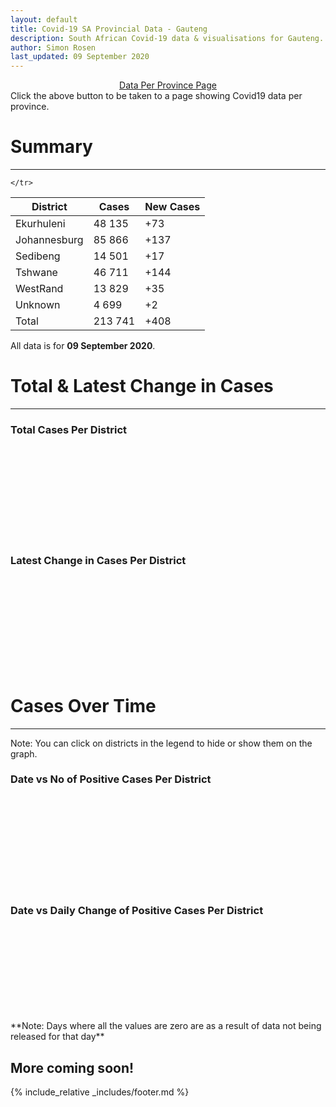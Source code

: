```yaml
---
layout: default
title: Covid-19 SA Provincial Data - Gauteng
description: South African Covid-19 data & visualisations for Gauteng. <br>Contains data for confirmed cases, tests, recoveries, deaths & active cases.
author: Simon Rosen
last_updated: 09 September 2020
---
```

<center><a href="/provinces" class="btn alt_btn_col">Data Per Province Page</a></center> 
Click the above button to be taken to a page showing Covid19 data per province. 

# Summary
___

<table>
<thead>
	<tr class="header">
		<th>District</th>
		<th>Cases</th>
		<th>New Cases</th>

	</tr>
</thead>
<tbody>
	<tr>
		<td class="index" markdown="span">Ekurhuleni</td>
		<td  markdown="span">48 135</td>
		<td  markdown="span">+73</td>
	</tr>
	<tr>
		<td class="index" markdown="span">Johannesburg</td>
		<td  markdown="span">85 866</td>
		<td  markdown="span">+137</td>
	</tr>
	<tr>
		<td class="index" markdown="span">Sedibeng</td>
		<td  markdown="span">14 501</td>
		<td  markdown="span">+17</td>
	</tr>
	<tr>
		<td class="index" markdown="span">Tshwane</td>
		<td  markdown="span">46 711</td>
		<td  markdown="span">+144</td>
	</tr>
	<tr>
		<td class="index" markdown="span">WestRand</td>
		<td  markdown="span">13 829</td>
		<td  markdown="span">+35</td>
	</tr>
	<tr>
		<td class="index" markdown="span">Unknown</td>
		<td  markdown="span">4 699</td>
		<td  markdown="span">+2</td>
	</tr>
	<tr>
		<td class="index total" markdown="span">Total</td>
		<td class="total" markdown="span">213 741</td>
		<td class="total" markdown="span">+408</td>
	</tr>
</tbody>
</table>

All data is for **09 September 2020**.

# Total & Latest Change in Cases

___

### Total Cases Per District
<div class="iframeDiv" align="center">
    <iframe class="lazy pieChart" data-src="tot_cases_per_district_gp.html" scrolling="no" frameborder="0"></iframe>
</div>

### Latest Change in Cases Per District
<div class="iframeDiv" align="center">
    <iframe class="lazy pieChart" data-src="latest_change_cases_per_district_gp.html" scrolling="no" frameborder="0"></iframe>
</div>

# Cases Over Time

___
Note: You can click on districts in the legend to hide or show them on the graph.
### Date vs No of Positive Cases Per District
<div class="iframeDiv" align="center">
    <iframe class="lazy" data-src="date_vs_cases_per_district_gp.html" scrolling="no" frameborder="0"></iframe>
</div>

### Date vs Daily Change of Positive Cases Per District
<div class="iframeDiv" align="center">
    <iframe class="lazy" data-src="date_vs_daily_cases_per_district_gp.html" scrolling="no" frameborder="0"></iframe>
</div>
**Note: Days where all the values are zero are as a result of data not being released for that day**

## More coming soon!

{% include_relative _includes/footer.md %}